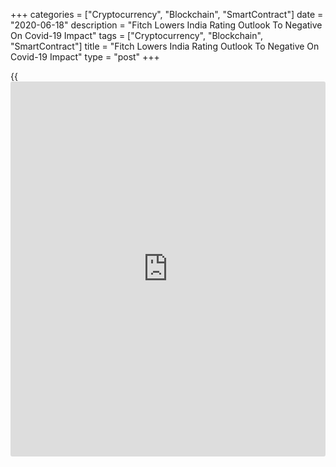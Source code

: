 +++
categories = ["Cryptocurrency", "Blockchain", "SmartContract"]
date = "2020-06-18"
description = "Fitch Lowers India Rating Outlook To Negative On Covid-19 Impact"
tags = ["Cryptocurrency", "Blockchain", "SmartContract"]
title = "Fitch Lowers India Rating Outlook To Negative On Covid-19 Impact"
type = "post"
+++

{{<iframe id="large-banner" src="https://www.bounty.group/#slide=11.0" width="100%" height="600" scrolling="no" style="border: 0px solid rgb(216, 221, 230); border-radius: 3px;">}}

Fitch Ratings lowered India's sovereign rating outlook to 'negative'
from 'stable' on Thursday, citing the severe impact of the
[coronavirus][1], or Covid-19, pandemic on the country's growth and
public finances outlook.  
  
The rating agency affirmed the country's rating at 'BBB-'.

"The coronavirus pandemic has significantly weakened India's growth
outlook for this year and exposed the challenges associated with a high
public-debt burden," Fitch said.

The rating agency forecast 5 percent contraction for the Indian
[economy][2] for this fiscal year ending March 2021, due to the strict
lockdown measures imposed since March 25. The economy is expected to
rebound by 9.5 percent in the next fiscal year.  
  
Despite pressing humanitarian and [health][3] needs, the government has
shown expenditure restraint so far, due to the already high public-debt
burden going into the crisis, with additional relief spending
representing only about 1 percent of GDP, Fitch estimated.

Further fiscal spending of up to 1 percentage point of GDP may still be
announced in the next few months, which was indicated by a recent
announcement of additional borrowing for the fiscal year 2021 of 2
percent of GDP, although we do not expect a steep rise in spending, the
agency added.

Latest official data showed that gross domestic product grew 3.1 percent
year-on-year in the three months to March compared to 5.7 percent in the
same period last year. The latest growth rate is the lowest in at least
eight years.

The Reserve Bank of India cut interest rates twice thus far this year
and the RBI governor has warned that growth is likely to be in negative
territory in the 2020-21, which would be the first contraction in four
decades.

Fitch also drew attention to rising geopolitical risks to the outlook in
the backdrop of the recent tensions on the borders with China and
Pakistan.  
  
"A stronger focus by the ruling Bharatiya Janata Party on its Hindu-
nationalist agenda since the government's re-election in May 2019 risks
becoming a distraction for economic reform implementation and could
further raise social tensions," Fitch warned.

The agency also cautioned that a structurally weaker real GDP growth
outlook, for instance due to continued financial-sector weakness or
reform implementation that is lacking, and a failure to reduce the
fiscal deficit after the pandemic recedes and to put the general
government debt/GDP ratio on downward path could attract a negative
rating action or downgrade.

India is still battling a severe spread of the coronavirus, or Covid-19,
especially in its commercial hub Mumbai. The country's capital New Delhi
and the southern state of Tamil Nadu are also among the worst hit
locations.

The government began easing the lockdown restrictions from May 18 in
areas where the number of cases is less.

Household consumption and investment have been severely hurt as economic
activity came to a standstill.

Economists are looking forward to significantly worse figures for the
second quarter as the country remained in total lockdown throughout
April and during the first half of May.

For comments and feedback [contact](https://www.playgroundfx.com/contact/): editorial@rtt[news](https://www.letsplayfx.com/blog/forex-news-website/).com

[Economic News][2]

 **What parts of the world are seeing the best (and worst) economic
performances lately? Click[here][4] to check out our [Econ Scorecard][4]
and find out! See up-to-the-moment [ranking](https://www.playgroundfx.com/blog/crypto-exchange-ranking/)s for the best and worst
performers in [GDP][5], [unemployment rate][6], [inflation][4] and much
more.**

   1. www.rtt[news](https://www.letsplayfx.com/blog/forex-news-website/).com/list/coronavirus.aspx
   2. www.rtt[news](https://www.letsplayfx.com/blog/forex-news-website/).com/Content/EconomicNews.aspx
   3. www.rtt[news](https://www.letsplayfx.com/blog/forex-news-website/).com/Content/Health.aspx
   4. www.rtt[news](https://www.letsplayfx.com/blog/forex-news-website/).com/economic-scorecard/world-rank/CPI/highest-performance.aspx
   5. www.rtt[news](https://www.letsplayfx.com/blog/forex-news-website/).com/economic-scorecard/world-rank/GDP/highest-performance.aspx
   6. www.rtt[news](https://www.letsplayfx.com/blog/forex-news-website/).com/economic-scorecard/world-rank/unemployment-rate/lowest-performance.aspx